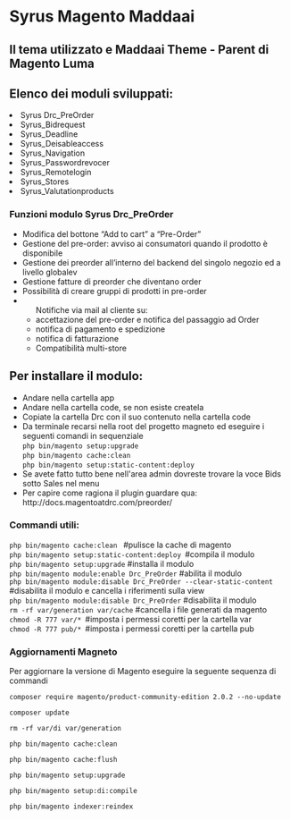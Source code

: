 <h1>Syrus Magento Maddaai </h1>
<h2>Il tema utilizzato e Maddaai Theme - Parent di Magento Luma</h2>

<h2>Elenco dei moduli sviluppati:</h2>
<li>Syrus Drc_PreOrder</li>
<li>Syrus_Bidrequest</li>
<li>Syrus_Deadline</li>
<li>Syrus_Deisableaccess</li>
<li>Syrus_Navigation</li>
<li>Syrus_Passwordrevocer</li>
<li>Syrus_Remotelogin</li>
<li>Syrus_Stores</li>
<li>Syrus_Valutationproducts</li>

<h3>Funzioni modulo Syrus Drc_PreOrder</h3>
<ul><li>Modifica del bottone “Add to cart” a “Pre-Order”</li>
<li>Gestione del pre-order: avviso ai consumatori quando il prodotto è disponibile </li>
<li>Gestione dei preorder all’interno del backend del singolo negozio ed a livello globalev
<li>Gestione fatture di preorder che diventano order </li>
<li>Possibilità di creare gruppi di prodotti in pre-order </li>
<li>
<ul>Notifiche via mail al cliente su:
<li>accettazione del pre-order e notifica del passaggio ad Order</li>
<li>notifica di pagamento e spedizione</li>
<li>notifica di fatturazione</li>
<li>Compatibilità multi-store</ul>
</li>
</ul>

<h2>Per installare il modulo: </h2>
<ul>
<li>Andare nella cartella app</li>
<li>Andare nella cartella code, se non esiste createla </li>
<li>Copiate la cartella Drc con il suo contenuto nella cartella code</li>
<li>Da terminale recarsi nella root del progetto magneto ed eseguire i seguenti comandi in sequenziale<br />
<code>php bin/magento setup:upgrade</code><br />
<code>php bin/magento cache:clean</code><br />
<code>php bin/magento setup:static-content:deploy</code></li>
<li>Se avete fatto tutto bene nell'area admin dovreste trovare la voce Bids sotto Sales nel menu</li>
<li>Per capire come ragiona il plugin guardare qua: http://docs.magentoatdrc.com/preorder/ </li>
</ul>

<h3>Commandi utili:</h3>
<code>php bin/magento cache:clean </code> #pulisce la cache di magento<br />
<code>php bin/magento setup:static-content:deploy </code>#compila il modulo<br />
<code>php bin/magento setup:upgrade</code> #installa il modulo<br />
<code>php bin/magento module:enable Drc_PreOrder</code> #abilita il modulo<br />
<code>php bin/magento module:disable Drc_PreOrder --clear-static-content</code> #disabilita il modulo e cancella i riferimenti sulla view<br /> 
<code>php bin/magento module:disable Drc_PreOrder</code> #disabilita il modulo<br />
<code>rm -rf var/generation var/cache</code> #cancella i file generati da magento<br />
<code>chmod -R 777 var/* </code>#imposta i permessi coretti per la cartella var<br />
<code>chmod -R 777 pub/* </code>#imposta i permessi coretti per la cartella pub<br />

<h3>Aggiornamenti Magneto</h3>
<p>Per aggiornare la versione di Magento eseguire la seguente sequenza di commandi</p>
<code>composer require magento/product-community-edition 2.0.2 --no-update<br />
composer update<br />
rm -rf var/di var/generation<br />
php bin/magento cache:clean<br />
php bin/magento cache:flush<br />
php bin/magento setup:upgrade<br />
php bin/magento setup:di:compile<br />
php bin/magento indexer:reindex<br />
</code>

